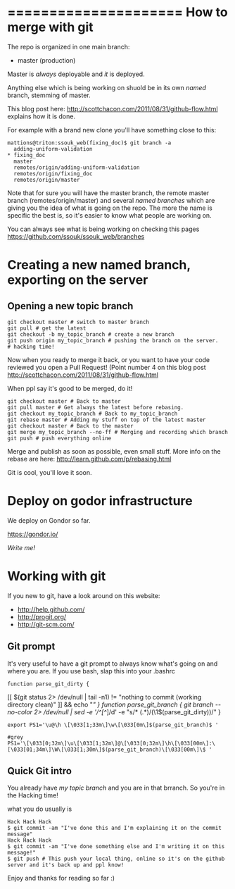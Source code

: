 =====================
How to merge with git
=====================

The repo is organized in one main branch:

 - master (production)
 
Master is _always_ deployable and _it_ is deployed.

Anything else which is being working on shuold be in its own _named_ branch, stemming of 
master.

This blog post here: http://scottchacon.com/2011/08/31/github-flow.html explains how it is done.

For example with a brand new clone you'll have something close to this:

	mattions@triton:ssouk_web(fixing_doc)$ git branch -a
	  adding-uniform-validation
	* fixing_doc
	  master
	  remotes/origin/adding-uniform-validation
	  remotes/origin/fixing_doc
	  remotes/origin/master

Note that for sure you will have the master branch, the remote master branch (remotes/origin/master) and several 
_named branches_ which are giving you the idea of what is going on the repo. 
The more the name is specific the best is, so it's easier to know what people are working on.

You can always see what is being working on checking this pages https://github.com/ssouk/ssouk_web/branches

Creating a new named branch, exporting on the server
============================================

Opening a new topic branch 
--------------------------

    git checkout master # switch to master branch
    git pull # get the latest 
    git checkout -b my_topic_branch # create a new branch
	git push origin my_topic_branch # pushing the branch on the server.
    # hacking time!

Now when you ready to merge it back, or you want to have your code reviewed you open a Pull Request!
(Point number 4 on this blog post http://scottchacon.com/2011/08/31/github-flow.html

When ppl say it's good to be merged, do it!

    git checkout master # Back to master
    git pull master # Get always the latest before rebasing.
    git checkout my_topic_branch # Back to my_topic_branch
    git rebase master # Adding my stuff on top of the latest master
    git checkout master # Back to the master
    git merge my_topic_branch --no-ff # Merging and recording which branch
    git push # push everything online

Merge and publish as soon as possible, even small stuff.
More info on the rebase are here: http://learn.github.com/p/rebasing.html

Git is cool, you'll love it soon.

Deploy on godor infrastructure
==============================

We deploy on Gondor so far. 

https://gondor.io/

*Write me!*


Working with git
================

If you new to git, have a look around on this website:

- http://help.github.com/
- http://progit.org/
- http://git-scm.com/


Git prompt
---------

It's very useful to have a git prompt to always know what's going on and where you are.
If you use bash, slap this into your .bashrc 

	function parse_git_dirty {
  [[ $(git status 2> /dev/null | tail -n1) != "nothing to commit (working directory clean)" ]] && echo "*"
	}
	function parse_git_branch {
	  git branch --no-color 2> /dev/null | sed -e '/^[^*]/d' -e "s/* \(.*\)/(\1$(parse_git_dirty))/"
	}
	
	export PS1='\u@\h \[\033[1;33m\]\w\[\033[0m\]$(parse_git_branch)$ '
	
	#grey
	PS1='\[\033[0;32m\]\u\[\033[1;32m\]@\[\033[0;32m\]\h\[\033[00m\]:\[\033[01;34m\]\W\[\033[1;30m\]$(parse_git_branch)\[\033[00m\]\$ '


Quick Git intro
------


You already have _my topic branch_ and you are in that brranch. 
So you're in the Hacking time!

what you do usually is

	Hack Hack Hack
	$ git commit -am "I've done this and I'm explaining it on the commit message"
    Hack Hack Hack
	$ git commit -am "I've done something else and I'm writing it on this message!"
    $ git push # This push your local thing, online so it's on the github server and it's back up and ppl know!

Enjoy and thanks for reading so far :) 

